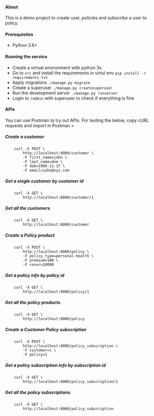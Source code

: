 #### About
This is a demo project to create user, policies and subscribe a user to policy.

#### Prerequisites
* Python 3.6+

#### Running the service
* Create a virtual environment with python 3x
* Go to `src` and install the requirements in virtul env `pip install -r requirements.txt`
* Apply migrations `./manage.py migrate`
* Create a superuser `./manage.py createsuperuser`
* Run the development server `./manage.py runserver`
* Login to `/admin` with superuser to check if everything is fine

#### APIs
You can use Postman to try out APIs. For testing the below, copy cURL requests and import in Postman.=

##### Create a customer
```
    curl -X POST \
        http://localhost:8000/customer \
        -F first_name=john \
        -F last_name=doe \
        -F dob=1989-11-17 \
        -F email=john@xyz.com
```

##### Get a single customer by customer id
```
    curl -X GET \
        http://localhost:8000/customer/1
```

##### Get all the customers
```
    curl -X GET \
        http://localhost:8000/customer
```

##### Create a Policy product
```
    curl -X POST \
        http://localhost:8000/policy \
        -F policy_type=personal-health \
        -F premium=100 \
        -F cover=10000
```

##### Get a policy info by policy id
```
    curl -X GET \
        http://localhost:8000/policy/1
```

##### Get all the policy products
```
    curl -X GET \
        http://localhost:8000/policy
```

##### Create a Customer Policy subscription
```
    curl -X POST \
        http://localhost:8000/policy_subscription \
        -F customer=1 \
        -F policy=1
```

##### Get a policy subscription info by subscription id
```
    curl -X GET \
        http://localhost:8000/policy_subscription/1
```

##### Get all the policy subscriptions
```
    curl -X GET \
        http://localhost:8000/policy_subscription
```

